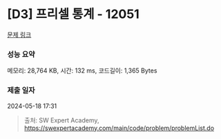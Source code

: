 # [D3] 프리셀 통계 - 12051 

[문제 링크](https://swexpertacademy.com/main/code/problem/problemDetail.do?contestProbId=AXmwMidaSLIDFARX) 

### 성능 요약

메모리: 28,764 KB, 시간: 132 ms, 코드길이: 1,365 Bytes

### 제출 일자

2024-05-18 17:31



> 출처: SW Expert Academy, https://swexpertacademy.com/main/code/problem/problemList.do